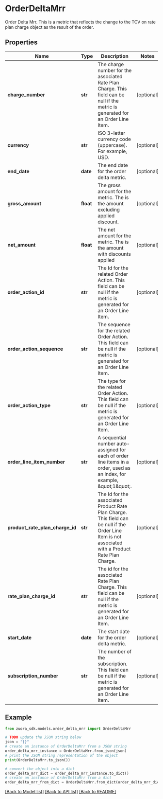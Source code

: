# OrderDeltaMrr

Order Delta Mrr. This is a metric that reflects the change to the TCV on rate plan charge object as the result of the order. 

## Properties

Name | Type | Description | Notes
------------ | ------------- | ------------- | -------------
**charge_number** | **str** | The charge number for the associated Rate Plan Charge. This field can be null if the metric is generated for an Order Line Item.  | [optional] 
**currency** | **str** | ISO 3-letter currency code (uppercase). For example, USD.  | [optional] 
**end_date** | **date** | The end date for the order delta metric.  | [optional] 
**gross_amount** | **float** | The gross amount for the metric. The is the amount excluding applied discount.  | [optional] 
**net_amount** | **float** | The net amount for the metric. The is the amount with discounts applied  | [optional] 
**order_action_id** | **str** | The Id for the related Order Action. This field can be null if the metric is generated for an Order Line Item.  | [optional] 
**order_action_sequence** | **str** | The sequence for the related Order Action. This field can be null if the metric is generated for an Order Line Item.  | [optional] 
**order_action_type** | **str** | The type for the related Order Action. This field can be null if the metric is generated for an Order Line Item.  | [optional] 
**order_line_item_number** | **str** | A sequential number auto-assigned for each of order line items in a order, used as an index, for example, \&quot;1\&quot;.  | [optional] 
**product_rate_plan_charge_id** | **str** | The Id for the associated Product Rate Plan Charge. This field can be null if the Order Line Item is not associated with a Product Rate Plan Charge. | [optional] 
**rate_plan_charge_id** | **str** | The id for the associated Rate Plan Charge. This field can be null if the metric is generated for an Order Line Item.  | [optional] 
**start_date** | **date** | The start date for the order delta metric.  | [optional] 
**subscription_number** | **str** | The number of the subscription. This field can be null if the metric is generated for an Order Line Item.  | [optional] 

## Example

```python
from zuora_sdk.models.order_delta_mrr import OrderDeltaMrr

# TODO update the JSON string below
json = "{}"
# create an instance of OrderDeltaMrr from a JSON string
order_delta_mrr_instance = OrderDeltaMrr.from_json(json)
# print the JSON string representation of the object
print(OrderDeltaMrr.to_json())

# convert the object into a dict
order_delta_mrr_dict = order_delta_mrr_instance.to_dict()
# create an instance of OrderDeltaMrr from a dict
order_delta_mrr_from_dict = OrderDeltaMrr.from_dict(order_delta_mrr_dict)
```
[[Back to Model list]](../README.md#documentation-for-models) [[Back to API list]](../README.md#documentation-for-api-endpoints) [[Back to README]](../README.md)


